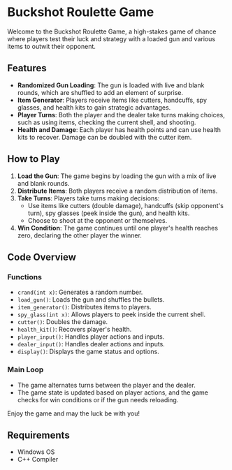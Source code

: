 # Buckshot Roulette Game

Welcome to the Buckshot Roulette Game, a high-stakes game of chance where players test their luck and strategy with a loaded gun and various items to outwit their opponent.

## Features
- **Randomized Gun Loading**: The gun is loaded with live and blank rounds, which are shuffled to add an element of surprise.
- **Item Generator**: Players receive items like cutters, handcuffs, spy glasses, and health kits to gain strategic advantages.
- **Player Turns**: Both the player and the dealer take turns making choices, such as using items, checking the current shell, and shooting.
- **Health and Damage**: Each player has health points and can use health kits to recover. Damage can be doubled with the cutter item.

## How to Play
1. **Load the Gun**: The game begins by loading the gun with a mix of live and blank rounds.
2. **Distribute Items**: Both players receive a random distribution of items.
3. **Take Turns**: Players take turns making decisions:
   - Use items like cutters (double damage), handcuffs (skip opponent's turn), spy glasses (peek inside the gun), and health kits.
   - Choose to shoot at the opponent or themselves.
4. **Win Condition**: The game continues until one player's health reaches zero, declaring the other player the winner.

## Code Overview
### Functions
- `crand(int x)`: Generates a random number.
- `load_gun()`: Loads the gun and shuffles the bullets.
- `item_generator()`: Distributes items to players.
- `spy_glass(int x)`: Allows players to peek inside the current shell.
- `cutter()`: Doubles the damage.
- `health_kit()`: Recovers player's health.
- `player_input()`: Handles player actions and inputs.
- `dealer_input()`: Handles dealer actions and inputs.
- `display()`: Displays the game status and options.

### Main Loop
- The game alternates turns between the player and the dealer.
- The game state is updated based on player actions, and the game checks for win conditions or if the gun needs reloading.

Enjoy the game and may the luck be with you!

## Requirements
- Windows OS
- C++ Compiler
